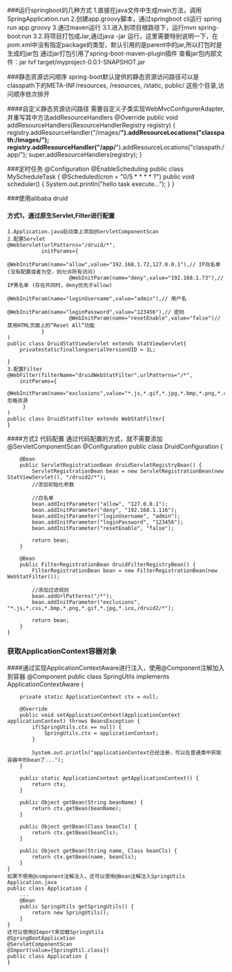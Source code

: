 ###运行springboot的几种方式
	1.直接在java文件中生成main方法，调用SpringApplication.run
	2.创建app.groovy脚本，通过springboot cli运行  spring run app.groovy
	3.通过maven运行
		3.1.进入到项目根路径下，运行mvn spring-boot:run
		3.2.将项目打包成Jar,通过java -jar 运行，这里需要特别说明一下，在pom.xml中没有指定package的类型，默认引用的是parent中的jar,所以打包时是生成的jar包
通过jar打包引用了spring-boot-maven-plugin插件
  查看jar包内部文件：jar tvf target/myproject-0.0.1-SNAPSHOT.jar
  
###静态资源访问顺序
    spring-boot默认提供的静态资源访问路径可以是classpath下的META-INF/resources, /resources, /static, public/
    这些个目录,访问顺序依次排开
    
####自定义静态资源访问路径
    需要自定义子类实现WebMvcConfigurerAdapter,并重写其中方法addResourceHandlers
    @Override
    public void addResourceHandlers(ResourceHandlerRegistry registry) {
        registry.addResourceHandler("/images/**").addResourceLocations("classpath:/images/");
        registry.addResourceHandler("/app/**").addResourceLocations("classpath:/app/");
        super.addResourceHandlers(registry);
    }
    
    
###定时任务
    @Configuration
    @EnableScheduling
    public class MyScheduleTask {
        @Scheduled(cron = "0/5 * * * * ?")
        public void scheduler() {
            System.out.println("hello task execute...");
        }
    }

    
###使用alibaba druid
#### 方式1，通过原生Servlet,Filter进行配置

    1.Application.java启动类上添加@ServletComponentScan
    2.配置Servlet
    @WebServlet(urlPatterns="/druid/*",
               initParams={
                       @WebInitParam(name="allow",value="192.168.1.72,127.0.0.1"),// IP白名单 (没有配置或者为空，则允许所有访问)
                        @WebInitParam(name="deny",value="192.168.1.73"),// IP黑名单 (存在共同时，deny优先于allow)
                        @WebInitParam(name="loginUsername",value="admin"),// 用户名
                        @WebInitParam(name="loginPassword",value="123456"),// 密码
                        @WebInitParam(name="resetEnable",value="false")// 禁用HTML页面上的“Reset All”功能
               }
    )
    public class DruidStatViewServlet extends StatViewServlet{
        privatestaticfinallongserialVersionUID = 1L;
       
    }
    3.配置Filter
    @WebFilter(filterName="druidWebStatFilter",urlPatterns="/*",
        initParams={
                 @WebInitParam(name="exclusions",value="*.js,*.gif,*.jpg,*.bmp,*.png,*.css,*.ico,/druid/*")// 忽略资源
         }
    )
    public class DruidStatFilter extends WebStatFilter{
    }
####方式2 代码配置
    通过代码配置的方式，就不需要添加@ServletComponentScan
    @Configuration
    public class DruidConfiguration {
    
        @Bean
        public ServletRegistrationBean druidServletRegistryBean() {
            ServletRegistrationBean bean = new ServletRegistrationBean(new StatViewServlet(), "/druid2/*");
            //添加初始化参数
    
            //白名单
            bean.addInitParameter("allow", "127.0.0.1");
            bean.addInitParameter("deny", "192.168.1.116");
            bean.addInitParameter("loginUsername", "admin");
            bean.addInitParameter("loginPassword", "123456");
            bean.addInitParameter("resetEnable", "false");
    
            return bean;
        }
    
        @Bean
        public FilterRegistrationBean druidFilterRegistryBean() {
            FilterRegistrationBean bean = new FilterRegistrationBean(new WebStatFilter());
    
            //添加过滤规则
            bean.addUrlPatterns("/*");
            bean.addInitParameter("exclusions", "*.js,*.css,*.bmp,*.png,*.gif,*.jpg,*.ico,/druid2/*");
    
            return bean;
        }
    }
    
### 获取ApplicationContext容器对象
####通过实现ApplicationContextAware进行注入，使用@Component注解加入到容器
    @Component
    public class SpringUtils implements ApplicationContextAware {
    
        private static ApplicationContext ctx = null;
    
        @Override
        public void setApplicationContext(ApplicationContext applicationContext) throws BeansException {
            if(SpringUtils.ctx == null) {
                SpringUtils.ctx = applicationContext;
            }
    
            System.out.println("applicationContext已经注册，可以在普通类中获取容器中的bean了...");
        }
    
        public static ApplicationContext getApplicationContext() {
            return ctx;
        }
    
        public Object getBean(String beanName) {
            return ctx.getBean(beanName);
        }
    
        public Object getBean(Class beanCls) {
            return ctx.getBean(beanCls);
        }
    
        public Object getBean(String name, Class beanCls) {
            return ctx.getBean(name, beanCls);
        }
    }
    如果不使用@component注解注入，还可以使用@Bean注解注入SpringUtils
    Application.java
    public class Application {
        ...
        @Bean 
        public SpringUtils getSpringUtils() {
            return new SpringUtils();
        }
    }
    还可以使用@Import来加载SpringUtils
    @SpringBootApplication
    @ServletComponentScan
    @Import(value={SpringUtil.class})
    public class Application {
    }
    
